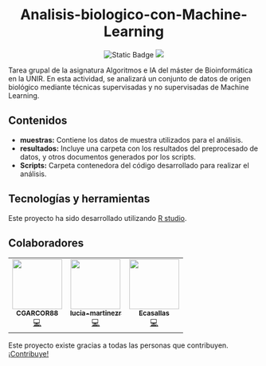 <h1 align="center"> Analisis-biologico-con-Machine-Learning </h1>
<p align="center">
  <img alt="Static Badge" src="https://img.shields.io/badge/License-GPL%203.0-blue">
   <img src="https://img.shields.io/badge/STATUS-EN%20DESARROLLO-green">
   </p>
Tarea grupal de la asignatura Algoritmos e IA del máster de Bioinformática en la UNIR. En esta actividad, se analizará un conjunto de datos de origen biológico mediante técnicas supervisadas y no supervisadas de Machine Learning.

## Contenidos
- **muestras:** Contiene los datos de muestra utilizados para el análisis.
- **resultados:** Incluye una carpeta con los resultados del preprocesado de datos, y otros documentos generados por los scripts.
- **Scripts:** Carpeta contenedora del código desarrollado para realizar el análisis.

## Tecnologías y herramientas
Este proyecto ha sido desarrollado utilizando [R studio](https://posit.co/download/rstudio-desktop/).

## Colaboradores
<!-- ALL-CONTRIBUTORS-LIST:START - Do not remove or modify this section -->
<!-- prettier-ignore-start -->
<!-- markdownlint-disable -->
<table>
  <tr>
 <td align="center"><a href="https://github.com/CGARCOR88"><img src="https://avatars.githubusercontent.com/CGARCOR88?v=4" width="100px;" alt=""/><br /><sub><b>CGARCOR88</b></sub></a><br /><a href="https://github.com/tu-repositorio" title="Code">💻</a></td>
    <td align="center"><a href="https://github.com/lucia-martinezr"><img src="https://avatars.githubusercontent.com/lucia-martinezr?v=4" width="100px;" alt=""/><br /><sub><b>lucia-martinezr</b></sub></a><br /><a href="https://github.com/tu-repositorio" title="Code">💻</a></td>
    <td align="center"><a href="https://github.com/Ecasallas"><img src="https://avatars.githubusercontent.com/Ecasallas?v=4" width="100px;" alt=""/><br /><sub><b>Ecasallas</b></sub></a><br /><a href="https://github.com/tu-repositorio" title="Code">💻</a></td>
  </tr>
</table>

<!-- markdownlint-enable -->
<!-- prettier-ignore-end -->
<!-- ALL-CONTRIBUTORS-LIST:END -->

Este proyecto existe gracias a todas las personas que contribuyen. [¡Contribuye!](https://github.com/Analisis-biologico-con-Machine-Learning)

